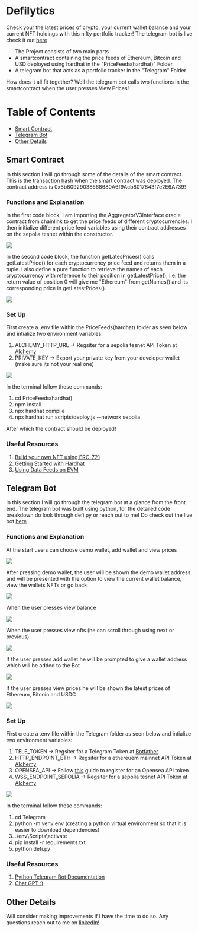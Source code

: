 # Defilytics
Check your the latest prices of crypto, your current wallet balance and your current NFT holdings with this nifty portfolio tracker! The telegram bot is live check it out [here](https://t.me/DefilyticsBot)

<ul>
The Project consists of two main parts
<li>A smartcontract containing the price feeds of Ethereum, Bitcoin and USD deployed using hardhat in the "PriceFeeds(hardhat)" Folder</li>
<li>A telegram bot that acts as a portfolio tracker in the "Telegram" Folder</li>
</ul>

How does it all fit together? Well the telegram bot calls two functions in the smartcontract when the user presses View Prices!

# Table of Contents
- [Smart Contract](#smart-contract)
- [Telegram Bot](#telegram-bot)
- [Other Details](#other-details)

## Smart Contract
In this section I will go through some of the details of the smart contract. This is the [transaction hash](https://sepolia.etherscan.io/tx/0x77f1e9513e59de5160a2c2a0a10c6c1ef0b4e548dfe37491369a0aae02055426) when the smart contract was deployed. The contract address is 0x6b80929038568680A6f9Acb8017843f7e2E6A739!


### Functions and Explanation
In the first code block, I am importing the AggregatorV3Interface oracle contract from chainlink to get the price feeds of different cryptocurrencies. I then initialize different price feed variables using their contract addresses on the sepolia tesnet within the constructor.

<img src="Images/1_Code_Block.JPG"/>

In the second code block, the function getLatesPrices() calls getLatestPrice() for each cryptocurrency price feed and returns them in a tuple. I also define a pure function to retrieve the names of each cryptocurrency with reference to their position in getLatestPrice(); i.e. the return value of position 0 will give me "Ethereum" from getNames() and its corresponding price in getLatestPrices().

<img src="Images/2_Code_Block.JPG"/>

### Set Up
First create a .env file within the PriceFeeds(hardhat) folder as seen below and intialize two environment variables:
1. ALCHEMY_HTTP_URL -> Regsiter for a sepolia tesnet API Token at [Alchemy](https://dashboard.alchemy.com/)
2. PRIVATE_KEY -> Export your private key from your developer wallet (make sure its not your real one)

<img src="Images/3_Code_Block.JPG"/>

In the terminal follow these commands:
1. cd PriceFeeds(hardhat)
2. npm install
3. npx hardhat compile
4. npx hardhat run scripts/deploy.js --network sepolia

After which the contract should be deployed!

### Useful Resources
1. [Build your own NFT using ERC-721](https://learnweb3.io/courses/9a3fafe4-b5eb-4329-bdef-97b2aa6aacc1/lessons/017e65bf-2a86-455e-a499-09b61ffa5241)
2. [Getting Started with Hardhat](https://hardhat.org/hardhat-runner/docs/getting-started#overview)
3. [Using Data Feeds on EVM](https://docs.chain.link/data-feeds/using-data-feeds)

## Telegram Bot
In this section I will go through the telegram bot at a glance from the front end. The telegram bot was built using python, for the detailed code breakdown do look through defi.py or reach out to me! Do check out the live bot [here](https://t.me/DefilyticsBot)

### Functions and Explanation

At the start users can choose demo wallet, add wallet and view prices

<img src="Images/4_Tele.JPG"/>

After pressing demo wallet, the user will be shown the demo wallet address and will be presented with the option to view the current wallet balance, view the wallets NFTs or go back

<img src="Images/5_Tele.JPG"/>

When the user presses view balance

<img src="Images/6_Tele.JPG"/>

When the user presses view nfts (he can scroll through using next or previous)

<img src="Images/7_Tele.JPG"/>

If the user presses add wallet he will be prompted to give a wallet address which will be added to the Bot

<img src="Images/8_Tele.JPG"/>

If the user presses view prices he will be shown the latest prices of Ethereum, Bitcoin and USDC

<img src="Images/9_Tele.JPG"/>

### Set Up
First create a .env file within the Telegram folder as seen below and intialize two environment variables:
1. TELE_TOKEN -> Regsiter for a Telegram Token at [Botfather](https://t.me/BotFather)
2. HTTP_ENDPOINT_ETH -> Regsiter for a ethereuem mainnet API Token at [Alchemy](https://dashboard.alchemy.com/)
3. OPENSEA_API -> Follow [this](https://docs.opensea.io/reference/api-keys) guide to register for an Opensea API token
4. WSS_ENDPOINT_SEPOLIA -> Regsiter for a sepolia tesnet API Token at [Alchemy](https://dashboard.alchemy.com/)

<img src="Images/10_Tele.JPG"/>

In the terminal follow these commands:
1. cd Telegram
2. python -m venv env (creating a python virtual environment so that it is easier to download dependencies)
3. .\env\Scripts\activate
4. pip install -r requirements.txt
5. python defi.py

### Useful Resources
1. [Python Telegram Bot Documentation](https://docs.python-telegram-bot.org/en/stable/)
2. [Chat GPT :)](https://chat.openai.com/)

## Other Details
Will consider making improvements if I have the time to do so. Any questions reach out to me on [linkedIn!](https://www.linkedin.com/in/liam-ayathan-046b3816b/)

